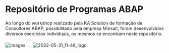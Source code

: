 <h1>Repositório de Programas ABAP</h1>

<p>Ao longo do workshop realizado pela KA Solution de formação de Consultores ABAP, possibilitado pela empresa Minsait, foram desenvolvidos diversos exercícios individuais, os mesmos se encontram neste repositório.</p>

![images](https://user-images.githubusercontent.com/93271677/194601258-5a114238-ff10-43d1-a06b-0e6eb179d855.png)
<img width="20px" height="20px">![2022-05-31_11-46_logo](https://user-images.githubusercontent.com/93271677/194601264-352fe003-439e-4864-ad45-05a6c677cb04.png)</img>

